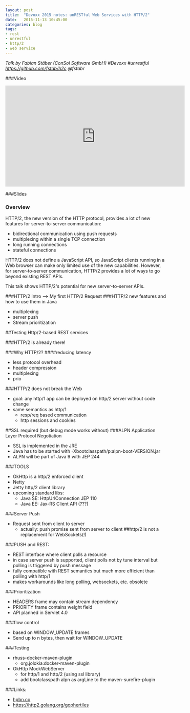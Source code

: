 ```yaml
---
layout: post
title:  "Devoxx 2015 notes: unRESTful Web Services with HTTP/2"
date:   2015-11-13 10:45:00
categories: blog
tags:
- rest
- unrestful
- http/2
- web service
---
```


*Talk by Fabian Stäber (ConSol Software GmbH)
    #Devoxx #unrestful
    <https://github.com/fstab/h2c>
    @fstabr*

###Video
<iframe width="560" height="315" src="https://www.youtube.com/embed/wR3o6HA47Ao" frameborder="0" allowfullscreen></iframe>

###Slides
<script async class="speakerdeck-embed" data-id="af1c180f9ccc46ffb2fe063539ccf8e0" data-ratio="1.77777777777778" src="//speakerdeck.com/assets/embed.js"></script>

### Overview
HTTP/2, the new version of the HTTP protocol, provides a lot of new features for server-to-server communication:

- bidirectional communication using push requests
- multiplexing within a single TCP connection
- long running connections
- stateful connections

HTTP/2 does not define a JavaScript API, so JavaScript clients running in a Web browser can make only limited use of the new capabilities. However, for server-to-server communication, HTTP/2 provides a lot of ways to go beyond existing REST APIs.

This talk shows HTTP/2's potential for new server-to-server APIs.

###HTTP/2 Intro —> My first HTTP/2 Request
###HTTP/2 new features and how to use them in Java
- multiplexing
- server push
- Stream prioritization

##Testing Http/2-based REST services

###HTTP/2 is already there!

###Why HTTP/2?
####reducing latency
- less protocol overhead
- header compression
- multiplexing
- prio

###HTTP/2 does not break the Web
- goal: any http/1 app can be deployed on http/2 server without code change
- same semantics as http/1
    - resp/req based communication
    - http sessions and cookies

##SSL required (but debug mode works without)
###ALPN Application Layer Protocol Negotiation
- SSL is implemented in the JRE
- Java has to be started with -Xbootclasspath/p:alpn-boot-VERSION.jar
- ALPN will be part of Java 9 with JEP 244

###TOOLS
- OkHttp is a http/2 enforced client
- Netty
- Jetty http/2 client library
- upcoming standard libs:
    - Java SE: HttpUrlConnection JEP 110
    - Java EE: Jax-RS Client API (???)

###Server Push
- Request sent from client to server
    - actually: push promise sent from server to client
##http/2 is not a replacement for WebSockets(!)

###PUSH and REST:
- REST interface where client polls a resource
- in case server push is supported, client polls not by tune interval but polling is triggered by push message
- fully compatible with REST semantics but much more efficient than polling with http/1
- makes workarounds like long polling, websockets, etc. obsolete

###Prioritization
- HEADERS frame may contain stream dependency
- PRIORITY frame contains weight field
- API planned in Servlet 4.0

###flow control
- based on WINDOW_UPDATE frames
- Send up to n bytes, then wait for WINDOW_UPDATE

###Testing
- rhuss-docker-maven-plugin
    - org.jolokia:docker-maven-plugin
- OkHttp MockWebServer
    - for http/1 and http/2 (using ssl library)
    - add bootclasspath alpn as argLine to the maven-surefire-plugin

###Links:
- [hpbn.co](http://hpbn.co)
- <https://http2.golang.org/gophertiles>
